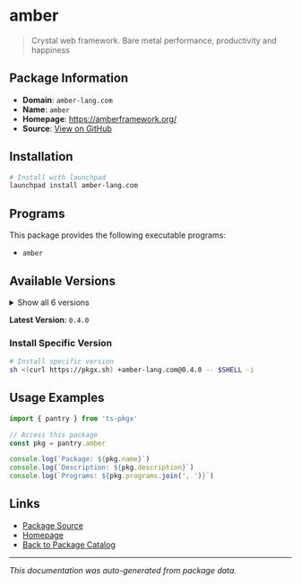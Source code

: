 # amber

> Crystal web framework. Bare metal performance, productivity and happiness

## Package Information

- **Domain**: `amber-lang.com`
- **Name**: `amber`
- **Homepage**: https://amberframework.org/
- **Source**: [View on GitHub](https://github.com/pkgxdev/pantry/tree/main/projects/amber-lang.com/package.yml)

## Installation

```bash
# Install with launchpad
launchpad install amber-lang.com
```

## Programs

This package provides the following executable programs:

- `amber`

## Available Versions

<details>
<summary>Show all 6 versions</summary>

- `0.4.0`, `0.3.5`, `0.3.4`, `0.3.3`, `0.3.2`
- `0.3.1`

</details>

**Latest Version**: `0.4.0`

### Install Specific Version

```bash
# Install specific version
sh <(curl https://pkgx.sh) +amber-lang.com@0.4.0 -- $SHELL -i
```

## Usage Examples

```typescript
import { pantry } from 'ts-pkgx'

// Access this package
const pkg = pantry.amber

console.log(`Package: ${pkg.name}`)
console.log(`Description: ${pkg.description}`)
console.log(`Programs: ${pkg.programs.join(', ')}`)
```

## Links

- [Package Source](https://github.com/pkgxdev/pantry/tree/main/projects/amber-lang.com/package.yml)
- [Homepage](https://amberframework.org/)
- [Back to Package Catalog](../../package-catalog.md)

---

*This documentation was auto-generated from package data.*
